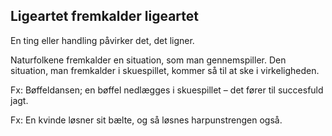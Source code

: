 ## Ligeartet fremkalder ligeartet

En ting eller handling påvirker det, det ligner.

Naturfolkene fremkalder en situation, som man gennemspiller. Den situation, man fremkalder i skuespillet, kommer så til at ske i virkeligheden.

Fx: Bøffeldansen; en bøffel nedlægges i skuespillet – det fører til succesfuld jagt.

Fx: En kvinde løsner sit bælte, og så løsnes harpunstrengen også.